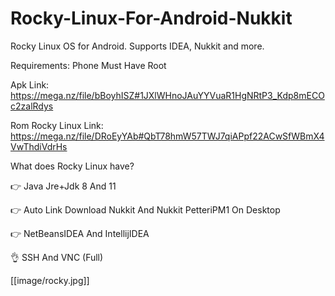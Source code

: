 # Rocky-Linux-For-Android-Nukkit
Rocky Linux OS for Android. Supports IDEA, Nukkit and more.

Requirements: Phone Must Have Root

Apk Link: https://mega.nz/file/bBoyhISZ#1JXlWHnoJAuYYVuaR1HgNRtP3_Kdp8mECOc2zalRdys

Rom Rocky Linux Link: https://mega.nz/file/DRoEyYAb#QbT78hmW57TWJ7qiAPpf22ACwSfWBmX4VwThdiVdrHs

What does Rocky Linux have?

👉 Java Jre+Jdk 8 And 11

👉 Auto Link Download Nukkit And Nukkit PetteriPM1 On Desktop

👉 NetBeansIDEA And IntellijIDEA

👌 SSH And VNC (Full)

[[image/rocky.jpg]]
